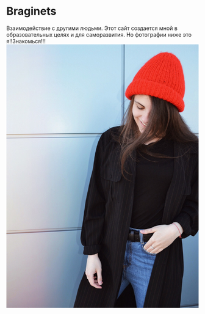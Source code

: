 # Braginets
Взаимодействие с другими людьми.
Этот сайт создается мной в образовательных целях и для саморазвития.
Но фотографии ниже это я!!Знакомься!!!
![TT](FxuqX9V6qlE.jpg)
